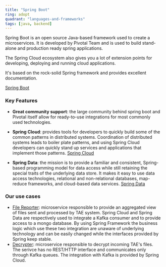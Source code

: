 ```yaml
---
title: "Spring Boot"
ring: adopt
quadrant: "languages-and-frameworks"
tags: [java, backend]
---
```


Spring Boot is an open source Java-based framework used to create a microservices. It is developed by Pivotal Team and is used to build stand-alone and production ready spring applications.

The Spring Cloud ecosystem also gives you a lot of extension points for developing, deploying and running cloud applications.

It's based on the rock-solid Spring framework and provides excellent documentation.

[Spring Boot](https://spring.io/projects/spring-boot)

### Key Features

- **Great community support**: the large community behind spring boot and Pivotal itself allow for ready-to-use integrations for most commonly used technologies.

- **Spring Cloud**: provides tools for developers to quickly build some of the common patterns in distributed systems. Coordination of distributed systems leads to boiler plate patterns, and using Spring Cloud developers can quickly stand up services and applications that implement those patterns.
[Spring Cloud](https://spring.io/projects/spring-cloud)

- **Spring Data**: the mission is to provide a familiar and consistent, Spring-based programming model for data access while still retaining the special traits of the underlying data store. It makes it easy to use data access technologies, relational and non-relational databases, map-reduce frameworks, and cloud-based data services. 
[Spring Data](https://spring.io/projects/spring-data)

### Our use cases
- [File Reporter](https://github.com/pagopa/rtd-ms-file-reporter): microservice responsible to provide an aggregated view of files sent and processed by TAE system. Spring Cloud and Spring Data are respectively used to integrate a Kafka consumer and to provide access to a mongo database. By using Spring Framework the business logic which use these two integration are unaware of underlying technology and can be easily changed while the interfaces provided by Spring keep stable.
- [Decrypter](https://github.com/pagopa/rtd-ms-decrypter): microservice responsible to decrypt incoming TAE's files. The serivce has no REST/HTTP interface and communicates only through Kafka queues. The integration with Kafka is provided by Spring Cloud.